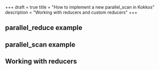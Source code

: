 +++
draft = true
title = "How to implement a new parallel_scan in Kokkos"
description = "Working with reducers and custom reducers"
+++

## parallel_reduce example

## parallel_scan example

## Working with reducers

